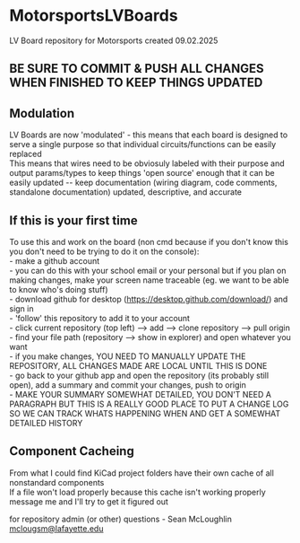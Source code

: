 # MotorsportsLVBoards

LV Board repository for Motorsports created 09.02.2025  

## BE SURE TO COMMIT & PUSH ALL CHANGES WHEN FINISHED TO KEEP THINGS UPDATED  

## Modulation
LV Boards are now 'modulated' - this means that each board is designed to serve a single purpose so that individual circuits/functions can be easily replaced  
    This means that wires need to be obviosuly labeled with their purpose and output params/types to keep things 'open source' enough that it can be easily updated -- keep documentation (wiring diagram, code comments, standalone documentation) updated, descriptive, and accurate  

## If this is your first time
To use this and work on the board (non cmd because if you don't know this you don't need to be trying to do it on the console):  
    - make a github account   
        - you can do this with your school email or your personal but if you plan on making changes, make your screen name traceable (eg. we want to be able to know who's doing stuff)  
    - download github for desktop (https://desktop.github.com/download/) and sign in  
    - 'follow' this repository to add it to your account  
    - click current repository (top left) --> add --> clone repository --> pull origin  
    - find your file path (repository --> show in explorer) and open whatever you want  
    - if you make changes, YOU NEED TO MANUALLY UPDATE THE REPOSITORY, ALL CHANGES MADE ARE LOCAL UNTIL THIS IS DONE  
        - go back to your github app and open the repository (its probably still open), add a summary and commit your changes, push to origin  
        - MAKE YOUR SUMMARY SOMEWHAT DETAILED, YOU DON'T NEED A PARAGRAPH BUT THIS IS A REALLY GOOD PLACE TO PUT A CHANGE LOG SO WE CAN TRACK WHATS HAPPENING WHEN AND GET A SOMEWHAT DETAILED HISTORY  

## Component Cacheing
From what I could find KiCad project folders have their own cache of all nonstandard components  
If a file won't load properly because this cache isn't working properly message me and I'll try to get it figured out

  
for repository admin (or other) questions - Sean McLoughlin mclougsm@lafayette.edu
